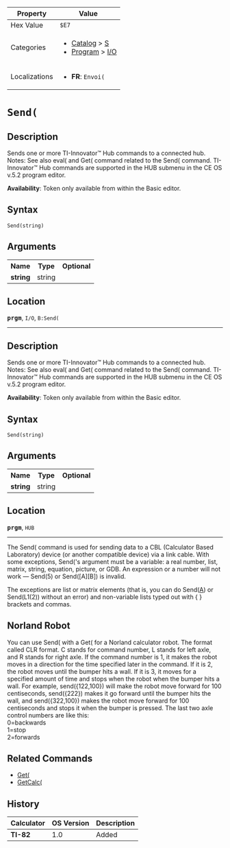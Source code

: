 | Property      | Value |
|---------------|-------|
| Hex Value     | `$E7`|
| Categories    | <ul><li>[Catalog](<../categories/Catalog.md>) > [S](<../categories/Catalog.md#S>)</li><li>[Program](<../categories/Program.md>) > [I/O](<../categories/Program.md#I/O>)</li></ul> |
| Localizations | <ul><li><b>FR</b>: `Envoi(`</li></ul> |

# `Send(`

## Description
Sends one or more TI-Innovator™ Hub commands to a connected hub.
Notes:
See also eval( and Get( command related to the Send( command.
TI-Innovator™ Hub commands are supported in the HUB submenu in the CE OS v.5.2 program editor.


<b>Availability</b>: Token only available from within the Basic editor.

## Syntax
`Send(string)`

## Arguments
<table>
<tr><th>Name</th><th>Type</th><th>Optional</th></tr>

<tr><td><b>string</b></td><td>string</td><td></td></tr>

</table>

## Location
<tt><kbd><b>prgm</b></kbd></tt>, `I/O`, `B:Send(`
<hr>

## Description
Sends one or more TI-Innovator™ Hub commands to a connected hub.
Notes:
See also eval( and Get( command related to the Send( command.
TI-Innovator™ Hub commands are supported in the HUB submenu in the CE OS v.5.2 program editor.


<b>Availability</b>: Token only available from within the Basic editor.

## Syntax
`Send(string)`

## Arguments
<table>
<tr><th>Name</th><th>Type</th><th>Optional</th></tr>

<tr><td><b>string</b></td><td>string</td><td></td></tr>

</table>

## Location
<tt><kbd><b>prgm</b></kbd></tt>, `HUB`
<hr>

The Send( command is used for sending data to a CBL (Calculator Based Laboratory) device (or another compatible device) via a link cable. With some exceptions, Send('s argument must be a variable: a real number, list, matrix, string, equation, picture, or GDB. An expression or a number will not work — Send(5) or Send([A][B]) is invalid.

The exceptions are list or matrix elements (that is, you can do Send([A](1,1)) or Send(L1(2)) without an error) and non-variable lists typed out with { } brackets and commas.

## Norland Robot

You can use Send( with a Get( for a Norland calculator robot. The format called CLR format. C stands for command number, L stands for left axle, and R stands for right axle. If the command number is 1, it makes the robot moves in a direction for the time specified later in the command. If it is 2, the robot moves until the bumper hits a wall. If it is 3, it moves for a specified amount of time and stops when the robot when the bumper hits a wall. For example, send({122,100}) will make the robot move forward for 100 centiseconds, send({222}) makes it go forward until the bumper hits the wall, and send({322,100}) makes the robot move forward for 100 centiseconds and stops it when the bumper is pressed. The last two axle control numbers are like this:  
0=backwards  
1=stop  
2=forwards

## Related Commands

*   [Get(](/get)
*   [GetCalc(](/getcalc)

## History
| Calculator | OS Version | Description |
|------------|------------|-------------|
| <b>TI-82</b> | 1.0 | Added |


